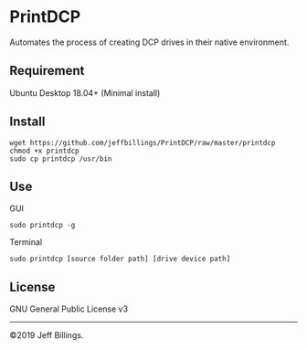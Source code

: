 # PrintDCP
Automates the process of creating DCP drives in their native environment.

## Requirement
Ubuntu Desktop 18.04+ (Minimal install)

## Install
```
wget https://github.com/jeffbillings/PrintDCP/raw/master/printdcp
chmod +x printdcp
sudo cp printdcp /usr/bin
```

## Use
GUI
```
sudo printdcp -g
```

Terminal
```
sudo printdcp [source folder path] [drive device path]
```

## License
GNU General Public License v3

---

©2019 Jeff Billings.
